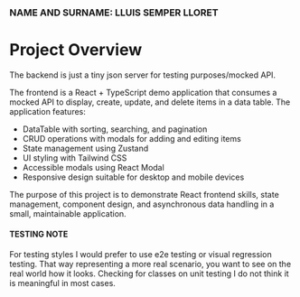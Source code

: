 ### NAME AND SURNAME: LLUIS SEMPER LLORET

# Project Overview

The backend is just a tiny json server for testing purposes/mocked API.

The frontend is a React + TypeScript demo application that consumes a mocked API to display, create, update, and delete items in a data table. The application features:

- DataTable with sorting, searching, and pagination
- CRUD operations with modals for adding and editing items
- State management using Zustand
- UI styling with Tailwind CSS
- Accessible modals using React Modal
- Responsive design suitable for desktop and mobile devices

The purpose of this project is to demonstrate React frontend skills, state management, component design, and asynchronous data handling in a small, maintainable application.

#### TESTING NOTE

For testing styles I would prefer to use e2e testing or visual regression testing. That way representing a more real scenario, you want to see on the real world how it looks. Checking for classes on unit testing I do not think it is meaningful in most cases.

<!-- TODO: project’s deployment, configuration and execution steps. -->
